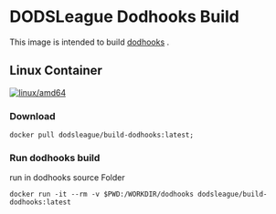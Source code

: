 # DODSLeague Dodhooks Build

This image is intended to build [dodhooks](https://github.com/DODSLeague/dodhooks) .

## Linux Container

[![linux/amd64](https://github.com/DODSLeague/build-dodhooks/actions/workflows/build-linux-image.yml/badge.svg?branch=main)](https://github.com/DODSLeague/build-dodhooks/actions/workflows/build-linux-image.yml)

### Download

```shell
docker pull dodsleague/build-dodhooks:latest;
```

### Run dodhooks build
run in dodhooks source Folder
```shell
docker run -it --rm -v $PWD:/WORKDIR/dodhooks dodsleague/build-dodhooks:latest
```

